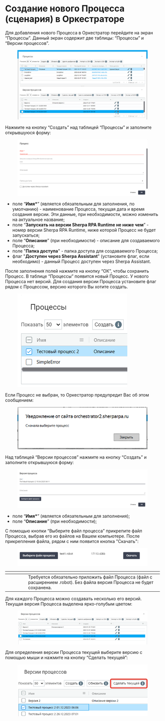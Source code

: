 # Создание нового Процесса (сценария) в Оркестраторе

Для добавления нового Процесса в Оркестратор перейдите на экран “Процессы”. Данный экран содержит две таблицы: “Процессы” и “Версии процессов”. &#x20;

<figure><img src="../../../../.gitbook/assets/изображение (39).png" alt=""><figcaption></figcaption></figure>

Нажмите на кнопку “Создать” над таблицей “Процессы” и заполните открывшуюся форму:

<figure><img src="../../../../.gitbook/assets/изображение (40).png" alt=""><figcaption></figcaption></figure>

* поле “**Имя\***” (является обязательным для заполнения, по умолчанию) - наименование Процесса, текущая дата и время создания версии. Эти данные, при необходимости, можно изменить на актуальное название;
* поле “**Запускать на версии Sherpa RPA Runtime не ниже чем**” - номер версии Sherpa RPA Runtime, ниже которой Процесс не будет запускаться;
* поле “**Описание**” (при необходимости) - описание для создаваемого Процесса;
* поле "**Папка доступа**" - папка доступа для создаваемого Процесса;
* флаг "**Доступен через Sherpa Assistant**" (установите флаг, если необходимо) - данный Процесс доступен через Sherpa Assistant.

После заполнения полей нажмите на кнопку “ОК”, чтобы сохранить Процесс. В таблице “Процессы” появится новый Процесс. У нового Процесса нет версий. Для создания версии Процесса установите флаг рядом с Процессом, версию которого Вы хотите создать.

<figure><img src="../../../../.gitbook/assets/изображение (41).png" alt=""><figcaption></figcaption></figure>

Если Процесс не выбран, то Оркестратор предупредит Вас об этом сообщением:

<figure><img src="../../../../.gitbook/assets/изображение (42).png" alt=""><figcaption></figcaption></figure>

Над таблицей “Версии процессов” нажмите на кнопку “Создать” и заполните открывшуюся форму:

<figure><img src="../../../../.gitbook/assets/изображение (43).png" alt=""><figcaption></figcaption></figure>

* поле “**Имя\***” (является обязательным для заполнения);
* поле “**Описание**” (при необходимости);

С помощью кнопки “Выберите файл процесса” прикрепите файл Процесса, выбрав его из файлов на Вашем компьютере. После прикрепления файла, рядом с ним появится кнопка "Скачать":

<figure><img src="../../../../.gitbook/assets/изображение (44).png" alt=""><figcaption></figcaption></figure>

<table data-header-hidden><thead><tr><th width="54"></th><th></th></tr></thead><tbody><tr><td><img src="https://lh7-rt.googleusercontent.com/docsz/AD_4nXeETgJ5mDp5ZtlAhsOvC0VniVwBBYVEN-ayeSoAxiOH_hRCWHO9CVQFnykU1T-qUXQqrQUxvMzMjK3sTXKNqA7SEAwSavBI4yaO3xunorKsd7Uy_VPoVc21rjMsIG-Rp0REV4KzIA?key=5hWAJNsppjGb-yRqsK0TQEaq" alt="" data-size="line"></td><td>Требуется обязательно приложить файл Процесса (файл с расширением .robot). Без файла версия Процесса не будет сохранена.</td></tr></tbody></table>

Для каждого Процесса можно создавать несколько его версий. Текущая версия Процесса выделена ярко-голубым цветом:

<figure><img src="../../../../.gitbook/assets/изображение (45).png" alt=""><figcaption></figcaption></figure>

Для определения версии Процесса текущей выберите версию с помощью мыши и нажмите на кнопку “Сделать текущей”:

<figure><img src="../../../../.gitbook/assets/2025-04-15_16-20-22.png" alt=""><figcaption></figcaption></figure>
